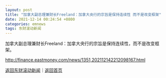 ```yaml
---
layout: post
title: "加拿大副总理兼财长Freeland：加拿大央行的宗旨是保持连续性 而不是改变框架"
date: 2021-12-14 00:24:54 +0800
categories: emnews
tags: 东财滚动新闻
---
```


加拿大副总理兼财长Freeland：加拿大央行的宗旨是保持连续性，而不是改变框架。

<http://finance.eastmoney.com/news/1351,202112142212098167.html>

[返回东财滚动新闻](//finews.withounder.com/emnews/)｜[返回首页](//finews.withounder.com/)